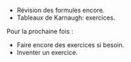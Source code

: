 * Révision des formules encore.
* Tableaux de Karnaugh: exercices.

Pour la prochaine fois :

* Faire encore des exercices si besoin.
* Inventer un exercice.
